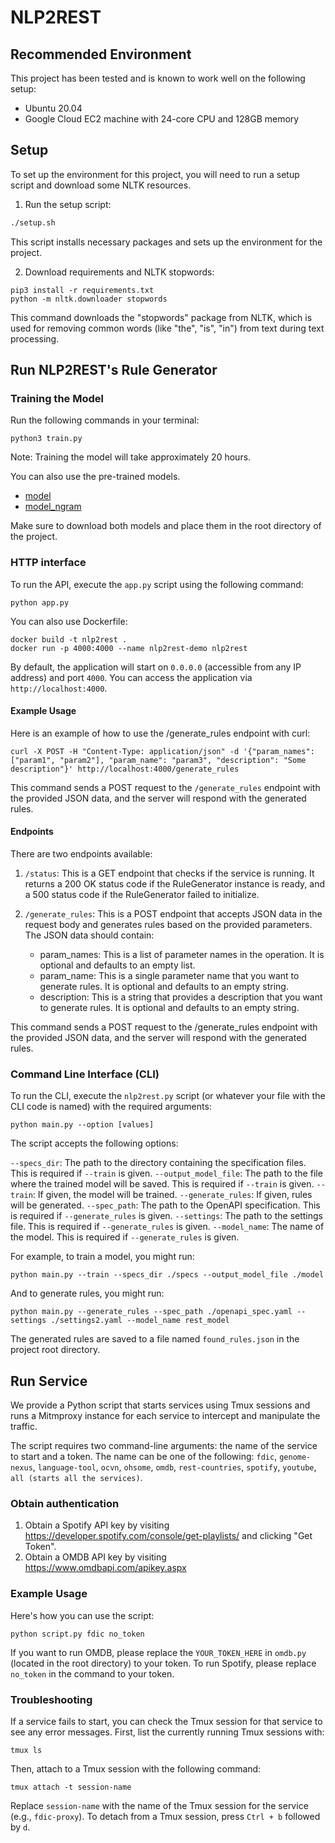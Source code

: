 # NLP2REST

## Recommended Environment

This project has been tested and is known to work well on the following setup:

- Ubuntu 20.04
- Google Cloud EC2 machine with 24-core CPU and 128GB memory

## Setup

To set up the environment for this project, you will need to run a setup script and download some NLTK resources.

1. Run the setup script:

```bash
./setup.sh
```
   
This script installs necessary packages and sets up the environment for the project.

2. Download requirements and NLTK stopwords:

```terminal
pip3 install -r requirements.txt
python -m nltk.downloader stopwords
```

This command downloads the "stopwords" package from NLTK, which is used for removing common words (like "the", "is", "in") from text during text processing.

## Run NLP2REST's Rule Generator

### Training the Model

Run the following commands in your terminal:

```
python3 train.py
```

Note: Training the model will take approximately 20 hours.

You can also use the pre-trained models.

- [model](https://drive.google.com/file/d/1-jawBqo3c3eMRkXF8Y73oLEFNSOphbpF/view?usp=share_link)
- [model_ngram](https://drive.google.com/file/d/1j1XA1dufDgqSkIGlQn97-WeKElaL8708/view?usp=share_link)

Make sure to download both models and place them in the root directory of the project.

### HTTP interface

To run the API, execute the `app.py` script using the following command:

```
python app.py
```

You can also use Dockerfile:

```
docker build -t nlp2rest .
docker run -p 4000:4000 --name nlp2rest-demo nlp2rest
```

By default, the application will start on `0.0.0.0` (accessible from any IP address) and port `4000`. You can access the application via `http://localhost:4000`.

#### Example Usage

Here is an example of how to use the /generate_rules endpoint with curl:

```
curl -X POST -H "Content-Type: application/json" -d '{"param_names": ["param1", "param2"], "param_name": "param3", "description": "Some description"}' http://localhost:4000/generate_rules
```

This command sends a POST request to the `/generate_rules` endpoint with the provided JSON data, and the server will respond with the generated rules.

#### Endpoints

There are two endpoints available:

1. `/status`: This is a GET endpoint that checks if the service is running. It returns a 200 OK status code if the RuleGenerator instance is ready, and a 500 status code if the RuleGenerator failed to initialize.

2. `/generate_rules`: This is a POST endpoint that accepts JSON data in the request body and generates rules based on the provided parameters. The JSON data should contain:
   - param_names: This is a list of parameter names in the operation. It is optional and defaults to an empty list.
   - param_name: This is a single parameter name that you want to generate rules. It is optional and defaults to an empty string.
   - description: This is a string that provides a description that you want to generate rules. It is optional and defaults to an empty string.

This command sends a POST request to the /generate_rules endpoint with the provided JSON data, and the server will respond with the generated rules.

### Command Line Interface (CLI)

To run the CLI, execute the `nlp2rest.py` script (or whatever your file with the CLI code is named) with the required arguments:

```
python main.py --option [values]
```

The script accepts the following options:

`--specs_dir`: The path to the directory containing the specification files. This is required if `--train` is given.
`--output_model_file`: The path to the file where the trained model will be saved. This is required if `--train` is given.
`--train`: If given, the model will be trained.
`--generate_rules`: If given, rules will be generated.
`--spec_path`: The path to the OpenAPI specification. This is required if `--generate_rules` is given.
`--settings`: The path to the settings file. This is required if `--generate_rules` is given.
`--model_name`: The name of the model. This is required if `--generate_rules` is given.

For example, to train a model, you might run:

```
python main.py --train --specs_dir ./specs --output_model_file ./model
```

And to generate rules, you might run:

```
python main.py --generate_rules --spec_path ./openapi_spec.yaml --settings ./settings2.yaml --model_name rest_model
```

The generated rules are saved to a file named `found_rules.json` in the project root directory.


## Run Service

We provide a Python script that starts services using Tmux sessions and runs a Mitmproxy instance for each service to intercept and manipulate the traffic.

The script requires two command-line arguments: the name of the service to start and a token. The name can be one of the following: `fdic`, `genome-nexus`, `language-tool`, `ocvn`, `ohsome`, `omdb`, `rest-countries`, `spotify`, `youtube`, `all (starts all the services)`.

### Obtain authentication

1. Obtain a Spotify API key by visiting https://developer.spotify.com/console/get-playlists/ and clicking "Get Token".
2. Obtain a OMDB API key by visiting https://www.omdbapi.com/apikey.aspx

### Example Usage

Here's how you can use the script:

```
python script.py fdic no_token
```

If you want to run OMDB, please replace the `YOUR_TOKEN_HERE` in `omdb.py` (located in the root directory) to your token. To run Spotify, please replace `no_token` in the command to your token.

### Troubleshooting

If a service fails to start, you can check the Tmux session for that service to see any error messages. First, list the currently running Tmux sessions with:

```
tmux ls
```

Then, attach to a Tmux session with the following command:

```
tmux attach -t session-name
```

Replace `session-name` with the name of the Tmux session for the service (e.g., `fdic-proxy`). To detach from a Tmux session, press `Ctrl + b` followed by `d`.
